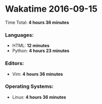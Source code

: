 # Wakatime 2016-09-15

Time Total: **4 hours 36 minutes**

### Languages:
- HTML: **12 minutes** 
- Python: **4 hours 23 minutes** 

### Editors:
- Vim: **4 hours 36 minutes** 

### Operating Systems:
- Linux: **4 hours 36 minutes** 


